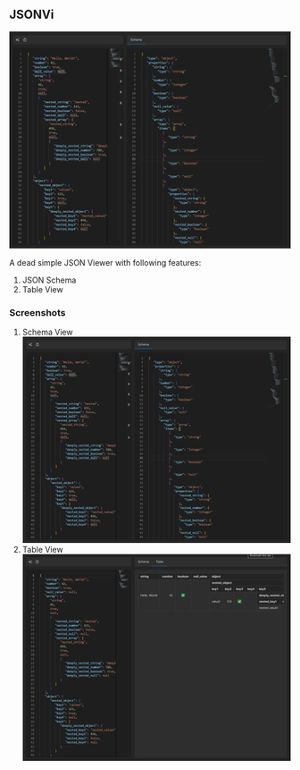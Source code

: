 ## JSONVi

![App Screenshot](/public/schema_view.png)

A dead simple JSON Viewer with following features:
1. JSON Schema
2. Table View

### Screenshots

1. Schema View
   ![Schema View](/public/schema_view.png)
2. Table View
   ![Table View](/public/table_view.png)